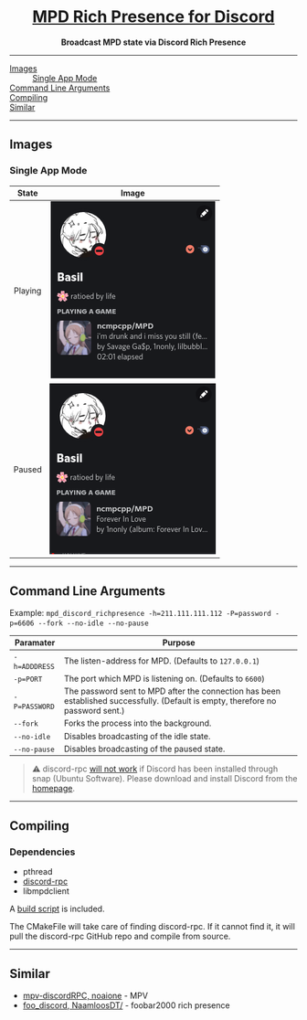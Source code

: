 <h1 align="center">
    <a href="https://github.com/UwUham/mpd-rich-presence-discord">MPD Rich Presence for Discord</a>
</h1>

<p align="center">
    <b>Broadcast MPD state via Discord Rich Presence</b>
</p>

<hr>

<p align="center">
  
  <dl>
    <dt><a href="#images">Images</a></dt>
    <dd><a href="#single-app-mode">Single App Mode</a></dd>
    <dt><a href="#command-line-arguments">Command Line Arguments</a></dt>
    <dt><a href="#compiling">Compiling</a></dt>
    <dt><a href="#similar">Similar</a></dt>
</p>

---

## Images

### Single App Mode
| State | Image |
| :-: | :-: |
| Playing | ![Playing](assets/readme/single-playing.png)
| Paused | ![Paused](assets/readme/single-paused.png)


---

## Command Line Arguments

Example: `mpd_discord_richpresence -h=211.111.111.112 -P=password -p=6606 --fork --no-idle --no-pause`

| Paramater| Purpose  |
|--|--|
|`-h=ADDDRESS`|The listen-address for MPD. (Defaults to `127.0.0.1`)|
|`-p=PORT`|The port which MPD is listening on. (Defaults to `6600`)|
|`-P=PASSWORD`|The password sent to MPD after the connection has been established successfully. (Default is empty, therefore no password sent.)|
|`--fork`|Forks the process into the background.|
|`--no-idle`|Disables broadcasting of the idle state.|
|`--no-pause`|Disables broadcasting of the paused state.|

> ⚠️ discord-rpc [will not work](https://github.com/discordapp/discord-rpc/issues/213#issuecomment-410631101) if Discord has been installed through snap (Ubuntu Software). Please download and install Discord from the [homepage](https://discordapp.com/).

---

## Compiling

### Dependencies
* pthread
* [discord-rpc](https://github.com/discordapp/discord-rpc)
* libmpdclient

A [build script](build.sh) is included.

The CMakeFile will take care of finding discord-rpc. If it cannot find it, it will pull the discord-rpc GitHub repo and compile from source.

---

## Similar

* [mpv-discordRPC, noaione](https://github.com/noaione/mpv-discordRPC) - MPV
* [foo_discord, NaamloosDT/](https://github.com/NaamloosDT/foo_discord) - foobar2000 rich presence
